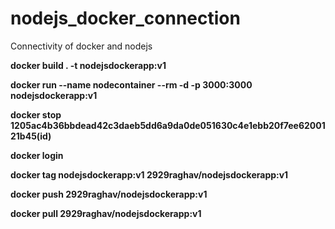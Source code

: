 # nodejs_docker_connection
Connectivity of docker and nodejs

**docker build . -t nodejsdockerapp:v1**


**docker run --name nodecontainer --rm -d -p 3000:3000 nodejsdockerapp:v1**


**docker stop 1205ac4b36bbdead42c3daeb5dd6a9da0de051630c4e1ebb20f7ee6200121b45(id)**


**docker login** 

**docker tag nodejsdockerapp:v1 2929raghav/nodejsdockerapp:v1**

**docker push 2929raghav/nodejsdockerapp:v1**

**docker pull 2929raghav/nodejsdockerapp:v1**
